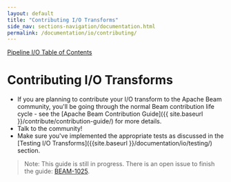 ```yaml
---
layout: default
title: "Contributing I/O Transforms"
side_nav: sections-navigation/documentation.html
permalink: /documentation/io/contributing/
---
```


[Pipeline I/O Table of Contents]({{site.baseurl}}/documentation/io/io-toc/)

# Contributing I/O Transforms

* If you are planning to contribute your I/O transform to the Apache Beam community, you'll be going through the normal Beam contribution life cycle - see the [Apache Beam Contribution Guide]({{ site.baseurl }}/contribute/contribution-guide/) for more details.
* Talk to the community!
* Make sure you've implemented the appropriate tests as discussed in the [Testing I/O Transforms]({{site.baseurl }}/documentation/io/testing/) section.

> Note: This guide is still in progress. There is an open issue to finish the guide: [BEAM-1025](https://issues.apache.org/jira/browse/BEAM-1025).
